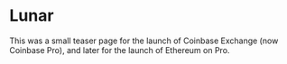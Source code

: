 # Lunar

This was a small teaser page for the launch of Coinbase Exchange (now Coinbase
Pro), and later for the launch of Ethereum on Pro.
